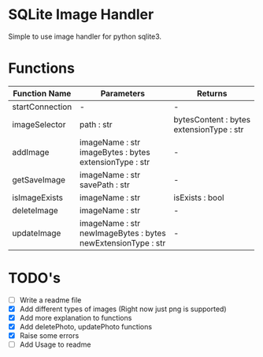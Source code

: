 # SQLite Image Handler
Simple to use image handler for python sqlite3.

# Functions
Function Name | Parameters | Returns
------------- | ---------- | -------
startConnection | - | - |
imageSelector | path : str | bytesContent : bytes <br> extensionType : str |
addImage | imageName : str <br> imageBytes : bytes <br> extensionType : str | - |
getSaveImage | imageName : str <br> savePath : str | - |
isImageExists | imageName : str | isExists : bool |
deleteImage | imageName : str | - |
updateImage | imageName : str <br> newImageBytes : bytes <br> newExtensionType : str | - |

# TODO's
- [ ] Write a readme file
- [x] Add different types of images (Right now just png is supported)
- [x] Add more explanation to functions
- [x] Add deletePhoto, updatePhoto functions
- [x] Raise some errors
- [ ] Add Usage to readme
